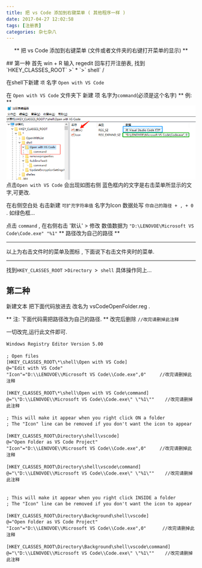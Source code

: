 ```yaml
---
title: 把 vs Code 添加到右键菜单 ( 其他程序一样 )
date: 2017-04-27 12:02:58
tags: [注册表]
categories: 杂七杂八
---
```


<center>
	
** 把 vs Code 添加到右键菜单 (文件或者文件夹的右键打开菜单的显示) **
</center>
<!-- more -->
## 第一种
首先 win + R 输入 regedit 回车打开注册表,
找到`HKEY_CLASSES_ROOT` >` * `>` shell` / 

在shell下新建 `项` 名字 `Open with VS Code`

在 `Open with VS Code` 文件夹下 新建 项 名字为` command `(必须是这个名字)
** 例: **
![图](/右键打开菜单的显示/tu.jpg)
点击`Open with VS Code` 会出现如图右侧 蓝色框内的文字是右击菜单所显示的文字,可更改.

在右侧空白处 右击新建 `可扩充字符串值` 名字为Icon 数据处写 `你自己的路径 + , + 0 `. 如绿色框...

点击 `command` , 在右侧右击 '默认' > 修改 数值数据为 `"D:\LENOVOE\Microsoft VS Code\Code.exe" "%1"`
** 路径改为自己的路径 ** 
*********
以上为右击文件时的菜单及图标 , 下面说下右击文件夹时的菜单.
*********

找到`HKEY_CLASSES_ROOT` >`Directory `>` shell` 
具体操作同上...

## 第二种

新建文本 把下面代码放进去 改名为 vsCodeOpenFolder.reg .

** 注: 下面代码需把路径改为自己的路径. **
改完后删除 `//改完请删掉此注释`

一切改完,运行此文件即可.
```
Windows Registry Editor Version 5.00   
   
; Open files   
[HKEY_CLASSES_ROOT\*\shell\Open with VS Code]   
@="Edit with VS Code"   
"Icon"="D:\\LENOVOE\\Microsoft VS Code\\Code.exe",0"     //改完请删掉此注释
   
[HKEY_CLASSES_ROOT\*\shell\Open with VS Code\command]   
@="\"D:\\LENOVOE\\Microsoft VS Code\\Code.exe\" \"%1\""    //改完请删掉此注释
   
; This will make it appear when you right click ON a folder   
; The "Icon" line can be removed if you don't want the icon to appear   
   
[HKEY_CLASSES_ROOT\Directory\shell\vscode]   
@="Open Folder as VS Code Project"   
"Icon"="D:\\LENOVOE\\Microsoft VS Code\\Code.exe",0"     //改完请删掉此注释
   
[HKEY_CLASSES_ROOT\Directory\shell\vscode\command]   
@="\"D:\\LENOVOE\\Microsoft VS Code\\Code.exe\" \"%1\""    //改完请删掉此注释
   
   
; This will make it appear when you right click INSIDE a folder   
; The "Icon" line can be removed if you don't want the icon to appear   
   
[HKEY_CLASSES_ROOT\Directory\Background\shell\vscode]   
@="Open Folder as VS Code Project"   
"Icon"="D:\\LENOVOE\\Microsoft VS Code\\Code.exe",0"      //改完请删掉此注释
   
[HKEY_CLASSES_ROOT\Directory\Background\shell\vscode\command]   
@="\"D:\\LENOVOE\\Microsoft VS Code\\Code.exe\" \"%1\""    //改完请删掉此注释
```
